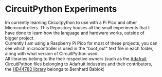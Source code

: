 # CircuitPython Experiments
 Im currently learning Circuitpython to use with a Pi Pico and other Microcontrollers. This Repository houses all the small experiments that I have done to learn how the language and hardware works, outside of bigger project.<br/>
 Currently I am using a Raspberry Pi Pico for most of these projects, you can see which microcontroller is used in the "boot_out" text file in each folder, along with what version of CircuitPython used.<br/>
 All libraries belong to the their respective owners (such as the [Adafruit CircuitPython](https://github.com/adafruit/circuitpython) files belonging to Adafruit Industries and their contributors, the [HD44780 library](https://github.com/bablokb/circuitpython-hd44780) belongs to Bernhard Bablok)<br/>
